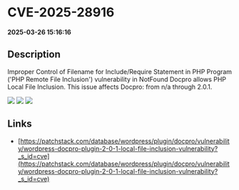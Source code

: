 # CVE-2025-28916

**2025-03-26 15:16:16**

## Description
Improper Control of Filename for Include/Require Statement in PHP Program ('PHP Remote File Inclusion') vulnerability in NotFound Docpro allows PHP Local File Inclusion. This issue affects Docpro: from n/a through 2.0.1.

![](https://img.shields.io/static/v1?label=Score&message=9.8&color=red)
![](https://img.shields.io/static/v1?label=Severity&message=CRITICAL&color=red)
![](https://img.shields.io/static/v1?label=CWE&message=RFI&color=green)

## Links
- [https://patchstack.com/database/wordpress/plugin/docpro/vulnerability/wordpress-docpro-plugin-2-0-1-local-file-inclusion-vulnerability?_s_id=cve](https://patchstack.com/database/wordpress/plugin/docpro/vulnerability/wordpress-docpro-plugin-2-0-1-local-file-inclusion-vulnerability?_s_id=cve)
